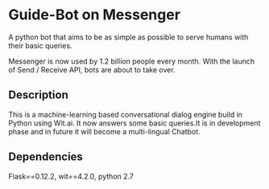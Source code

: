 # Guide-Bot on Messenger
  A python bot that aims to be as simple as possible to serve humans with their basic queries.
  
  Messenger is now used by 1.2 billion people every month. With the launch of Send / Receive API, bots are about to take over.
## Description
This is a machine-learning based conversational dialog engine build in Python using Wit.ai. It now answers some basic queries.It is in development phase and in future it will become a multi-lingual Chatbot.
##  Dependencies
Flask==0.12.2, wit==4.2.0, python 2.7

